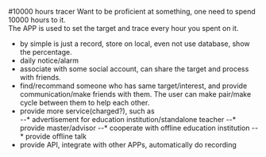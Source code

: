 #10000 hours tracer
Want to be proficient at something, one need to spend 10000 hours to it.  
The APP is used to set the target and trace every hour you spent on it.  
- by simple is just a record, store on local, even not use database, show the percentage.
- daily notice/alarm
- associate with some social account, can share the target and process with friends.
- find/recommand someone who has same target/interest, and provide communication/make friends with them. The user can make pair/make cycle between them to help each other.
- provide more service(charged?), such as   
--* advertisement for education institution/standalone teacher
--* provide master/advisor
--* cooperate with offline education institution
--* provide offline talk
- provide API, integrate with other APPs, automatically do recording
